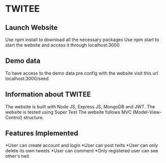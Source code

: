 # TWITEE

## Launch Website
Use npm install to download all the necessary packages
Use npm start to start the website and access it through localhost:3000

## Demo data
To have access to the demo data pre config with the website visit this url localhost:3000/seed

## Information about TWITEE
The website is built with Node JS, Express JS, MongoDB and JWT.
The website is tested using Super Test
The website follows MVC (Model-View-Control) structure.

## Features Implemented
*User can create account and login
*User can post twits
*User can only delete its own tweets
*User can comment
*Only registered user can see other's twit